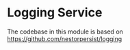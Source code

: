 Logging Service
=========================

The codebase in this module is based on https://github.com/nestorpersist/logging
